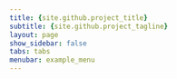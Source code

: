 ```yaml
---
title: {site.github.project_title}
subtitle: {site.github.project_tagline}
layout: page
show_sidebar: false
tabs: tabs
menubar: example_menu
---
```

